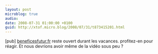```yaml
---
layout: post
microblog: true
audio: 
date: 2008-07-31 01:00:00 +0100
guid: http://xtof.micro.blog/2008/07/31/t873415201.html
---
```

[pub] [beneficesfutur.fr](http://beneficesfutur.fr) reste ouvert durant les vacances. profitez-en pour réagir. Et nous devrions avoir même de la vidéo sous peu ?
